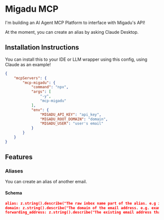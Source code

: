 # Migadu MCP

I'm building an AI Agent MCP Platform to interface with Migadu's API!

At the moment, you can create an alias by asking Claude Desktop.

## Installation Instructions

You can install this to your IDE or LLM wrapper using this config, using Claude as an example!

```json
{
    "mcpServers": {
        "mcp-migadu": {
            "command": "npx",
            "args": [
                "-y",
                "mcp-migadu"
            ],
            "env": {
                "MIGADU_API_KEY": "api_key",
                "MIGADU_ROOT_DOMAIN": "domain",
                "MIGADU_USER": "user's email"
            }
        }
    }
}
```

## Features

### Aliases

You can create an alias of another email.

#### Schema

```json
alias: z.string().describe("The raw inbox name part of the alias. e.g if the alias is hello@example.com, enter hello."),
domain: z.string().describe("The domain of the email address. e.g. example.com"),
forwarding_address: z.string().describe("The existing email address that the alias should forward to. Can only be on the same domain. e.g. hello@example.com as the alias can only forward to leo@example.com")
```
